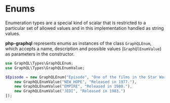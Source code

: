 # Enums
Enumeration types are a special kind of scalar that is restricted to a particular set of allowed values and in this implementation handled as string values.

**php-graphql** represents enums as instances of the class `GraphQLEnum`, which accepts a name, description and possible values
(`GraphQlEnumValue`) as parameters in the constructor.

```php
use GraphQL\Types\GraphQLEnum;
use GraphQL\Types\GraphQLEnumValue;

$Episode = new GraphQLEnum("Episode", "One of the films in the Star Wars Trilogy.", [
    new GraphQLEnumValue("NEW_HOPE", "Released in 1977."),
    new GraphQLEnumValue("EMPIRE", "Released in 1980."),
    new GraphQLEnumValue("JEDI", "Released in 1983.")
]);
```